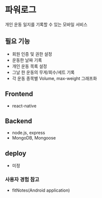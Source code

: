 # 파워로그
개인 운동 일지를 기록할 수 있는 모바일 서비스

## 필요 기능
- 회원 인증 및 권한 설정
- 운동한 날짜 기록
- 개인 운동 목록 설정
- 그날 한 운동의 무게/회수/세트 기록
- 각 운동 종목별 Volume, max-weight 그래프화

## Frontend
- react-native

## Backend
- node.js, express
- MongoDB, Mongoose

## deploy
- 미정

### 사용자 경험 참고
- fitNotes(Android application)
